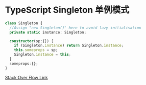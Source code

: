 # TypeScript Singleton 单例模式

```typescript
class Singleton {
  //Assign "new Singleton()" here to avoid lazy initialisation
  private static instance: Singleton;

  constructor(sp:{}) {
    if (Singleton.instance) return Singleton.instance;
    this.someprops = sp;
    Singleton.instance = this;
  }
  someprops:{};
}
```

[Stack Over Flow Link](https://stackoverflow.com/questions/30174078/how-to-define-singleton-in-typescript)
